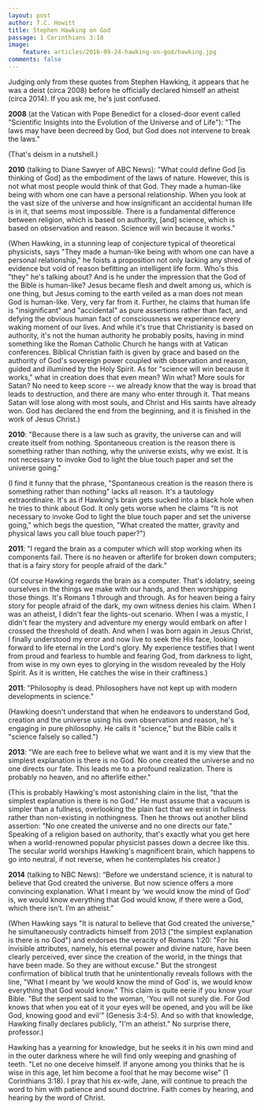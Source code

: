 ```yaml
---
layout: post
author: T.C. Howitt
title: Stephen Hawking on God
passage: 1 Corinthians 3:18
image:
    feature: articles/2016-09-24-hawking-on-god/hawking.jpg
comments: false
---
```


Judging only from these quotes from Stephen Hawking, it appears that he was a deist (circa 2008) before he officially declared himself an atheist (circa 2014). If you ask me, he's just confused.

**2008** (at the Vatican with Pope Benedict for a closed-door event called "Scientific Insights into the Evolution of the Universe and of Life"): "The laws may have been decreed by God, but God does not intervene to break the laws."

(That's deism in a nutshell.)

**2010** (talking to Diane Sawyer of ABC News): "What could define God [is thinking of God] as the embodiment of the laws of nature. However, this is not what most people would think of that God. They made a human-like being with whom one can have a personal relationship. When you look at the vast size of the universe and how insignificant an accidental human life is in it, that seems most impossible. There is a fundamental difference between religion, which is based on authority, [and] science, which is based on observation and reason. Science will win because it works."

(When Hawking, in a stunning leap of conjecture typical of theoretical physicists, says "They made a human-like being with whom one can have a personal relationship," he foists a proposition not only lacking any shred of evidence but void of reason befitting an intelligent life form. Who's this "they" he's talking about? And is he under the impression that the God of the Bible is human-like? Jesus became flesh and dwelt among us, which is one thing, but Jesus coming to the earth veiled as a man does not mean God is human-like. Very, very far from it. Further, he claims that human life is "insignificant" and "accidental" as pure assertions rather than fact, and defying the obvious human fact of consciousness we experience every waking moment of our lives. And while it's true that Christianity is based on authority, it's not the human authority he probably posits, having in mind something like the Roman Catholic Church he hangs with at Vatican conferences. Biblical Christian faith is given by grace and based on the authority of God's sovereign power coupled with observation and reason, guided and illumined by the Holy Spirit. As for "science will win because it works," what in creation does that even mean? Win what? More souls for Satan? No need to keep score -- we already know that the way is broad that leads to destruction, and there are many who enter through it. That means Satan will lose along with most souls, and Christ and His saints have already won. God has declared the end from the beginning, and it is finished in the work of Jesus Christ.)

**2010**: "Because there is a law such as gravity, the universe can and will create itself from nothing. Spontaneous creation is the reason there is something rather than nothing, why the universe exists, why we exist. It is not necessary to invoke God to light the blue touch paper and set the universe going."

(I find it funny that the phrase, "Spontaneous creation is the reason there is something rather than nothing" lacks all reason. It's a tautology extraordinaire. It's as if Hawking's brain gets sucked into a black hole when he tries to think about God. It only gets worse when he claims "It is not necessary to invoke God to light the blue touch paper and set the universe going," which begs the question, "What created the matter, gravity and physical laws you call blue touch paper?")

**2011**: "I regard the brain as a computer which will stop working when its components fail. There is no heaven or afterlife for broken down computers; that is a fairy story for people afraid of the dark."

(Of course Hawking regards the brain as a computer. That's idolatry, seeing ourselves in the things we make with our hands, and then worshipping those things. It's Romans 1 through and through. As for heaven being a fairy story for people afraid of the dark, my own witness denies his claim. When I was an atheist, I didn't fear the lights-out scenario. When I was a mystic, I didn't fear the mystery and adventure my energy would embark on after I crossed the threshold of death. And when I was born again in Jesus Christ, I finally understood my error and now live to seek the His face, looking forward to life eternal in the Lord's glory. My experience testifies that I went from proud and fearless to humble and fearing God, from darkness to light, from wise in my own eyes to glorying in the wisdom revealed by the Holy Spirit. As it is written, He catches the wise in their craftiness.)

**2011**: "Philosophy is dead. Philosophers have not kept up with modern developments in science."

(Hawking doesn't understand that when he endeavors to understand God, creation and the universe using his own observation and reason, he's engaging in pure philosophy. He calls it "science," but the Bible calls it "science falsely so called.")

**2013**: "We are each free to believe what we want and it is my view that the simplest explanation is there is no God. No one created the universe and no one directs our fate. This leads me to a profound realization. There is probably no heaven, and no afterlife either."

(This is probably Hawking's most astonishing claim in the list, "that the simplest explanation is there is no God." He must assume that a vacuum is simpler than a fullness, overlooking the plain fact that we exist in fullness rather than non-existing in nothingness. Then he throws out another blind assertion: "No one created the universe and no one directs our fate." Speaking of a religion based on authority, that's exactly what you get here when a world-renowned popular physicist passes down a decree like this. The secular world worships Hawking's magnificent brain, which happens to go into neutral, if not reverse, when he contemplates his creator.)

**2014** (talking to NBC News): “Before we understand science, it is natural to believe that God created the universe. But now science offers a more convincing explanation. What I meant by ‘we would know the mind of God’ is, we would know everything that God would know, if there were a God, which there isn’t. I’m an atheist.”

(When Hawking says "It is natural to believe that God created the universe," he simultaneously contradicts himself from 2013 ("the simplest explanation is there is no God") and endorses the veracity of Romans 1:20: "For his invisible attributes, namely, his eternal power and divine nature, have been clearly perceived, ever since the creation of the world, in the things that have been made. So they are without excuse." But the strongest confirmation of biblical truth that he unintentionally reveals follows with the line, "What I meant by ‘we would know the mind of God’ is, we would know everything that God would know." This claim is quite eerie if you know your Bible. "But the serpent said to the woman, 'You will not surely die. For God knows that when you eat of it your eyes will be opened, and you will be like God, knowing good and evil'” (Genesis 3:4-5). And so with that knowledge, Hawking finally declares publicly, "I'm an atheist." No surprise there, professor.)

Hawking has a yearning for knowledge, but he seeks it in his own mind and in the outer darkness where he will find only weeping and gnashing of teeth. "Let no one deceive himself. If anyone among you thinks that he is wise in this age, let him become a fool that he may become wise" (1 Corinthians 3:18). I pray that his ex-wife, Jane, will continue to preach the word to him with patience and sound doctrine. Faith comes by hearing, and hearing by the word of Christ.
